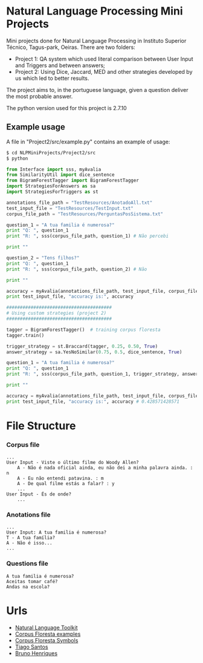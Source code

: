 # Natural Language Processing Mini Projects

Mini projects done for Natural Language Processing in Instituto Superior Técnico, Tagus-park, Oeiras.
There are two folders:
- Project 1: QA system which used literal comparison between User Input and Triggers and between answers;
- Project 2: Using Dice, Jaccard, MED and other strategies developed by us which led to better results.

The project aims to, in the portuguese language, given a question deliver the most probable answer.

The python version used for this project is 2.7.10

## Example usage

A file in "Project2/src/example.py" contains an example of usage:

```sh
$ cd NLPMiniProjects/Project2/src
$ python
```

```python
from Interface import sss, myAvalia
from SimilarityUtil import dice_sentence
from BigramForestTagger import BigramForestTagger
import StrategiesForAnswers as sa
import StrategiesForTriggers as st

annotations_file_path = "TestResources/AnotadoAll.txt"
test_input_file = "TestResources/TestInput.txt"
corpus_file_path = "TestResources/PerguntasPosSistema.txt"

question_1 = "A tua familia é numerosa?"
print "Q: ", question_1
print "R: ", sss(corpus_file_path, question_1) # Não percebi

print ""

question_2 = "Tens filhos?"
print "Q: ", question_1
print "R: ", sss(corpus_file_path, question_2) # Não

print ""

accuracy = myAvalia(annotations_file_path, test_input_file, corpus_file_path) # 0.0857142857143
print test_input_file, "accuracy is:", accuracy

#######################################
# Using custom strategies (project 2)
#######################################

tagger = BigramForestTagger()  # training corpus floresta
tagger.train()

trigger_strategy = st.Braccard(tagger, 0.25, 0.50, True)
answer_strategy = sa.YesNoSimilar(0.75, 0.5, dice_sentence, True)

question_1 = "A tua familia é numerosa?"
print "Q: ", question_1
print "R: ", sss(corpus_file_path, question_1, trigger_strategy, answer_strategy) # Não é isso...

print ""

accuracy = myAvalia(annotations_file_path, test_input_file, corpus_file_path, trigger_strategy, answer_strategy)
print test_input_file, "accuracy is:", accuracy # 0.428571428571
```

# File Structure
### Corpus file
```
...
User Input - Viste o último filme do Woody Allen?
	A - Não é nada oficial ainda, eu não dei a minha palavra ainda. : n
	A - Eu não entendi patavina. : m
	A - De qual filme estás a falar? : y
	...
User Input - És de onde?
    ...
```

### Anotations file
```
...
User Input: A tua familia é numerosa?
T - A tua família?
A - Não é isso...
...
```

### Questions file
```
A tua familia é numerosa?
Aceitas tomar café?
Andas na escola?
```

# Urls

* [Natural Language Toolkit]
* [Corpus Floresta examples]
* [Corpus Floresta Symbols]
* [Tiago Santos]
* [Bruno Henriques]

[Natural Language Toolkit]: <http://www.nltk.org/>
[Corpus Floresta examples]: <http://www.nltk.org/howto/portuguese_en.html>
[Corpus Floresta Symbols]: <http://beta.visl.sdu.dk/visl/pt/symbolset-floresta.html>
[Bruno Henriques]: <https://github.com/bphenriques>
[Tiago Santos]: <https://github.com/GitTiago>
